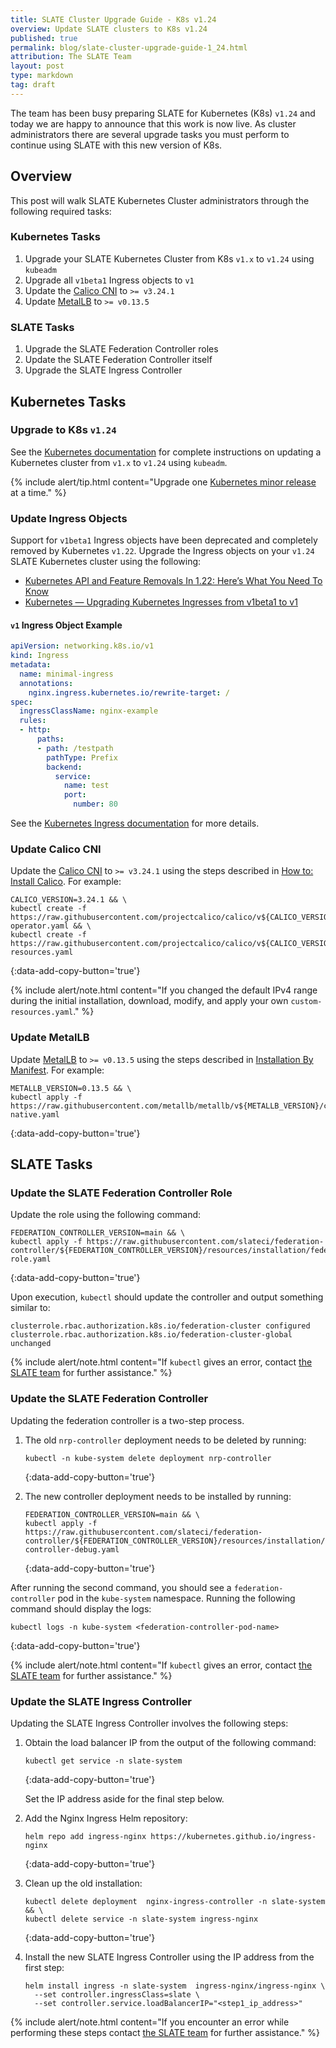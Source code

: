 ```yaml
---
title: SLATE Cluster Upgrade Guide - K8s v1.24
overview: Update SLATE clusters to K8s v1.24
published: true
permalink: blog/slate-cluster-upgrade-guide-1_24.html
attribution: The SLATE Team
layout: post
type: markdown
tag: draft
---
```


The team has been busy preparing SLATE for Kubernetes (K8s) `v1.24` and today we are happy to announce that this work is now live. As cluster administrators there are several upgrade tasks you must perform to continue using SLATE with this new version of K8s.

<!--end_excerpt-->

## Overview

This post will walk SLATE Kubernetes Cluster administrators through the following required tasks:

### Kubernetes Tasks

1. Upgrade your SLATE Kubernetes Cluster from K8s `v1.x` to `v1.24` using `kubeadm`
2. Upgrade all `v1beta1` Ingress objects to `v1`
3. Update the [Calico CNI](https://projectcalico.docs.tigera.io/about/about-calico) to `>= v3.24.1`
4. Update [MetalLB](https://metallb.universe.tf/) to `>= v0.13.5`

### SLATE Tasks

1. Upgrade the SLATE Federation Controller roles
2. Update the SLATE Federation Controller itself
3. Upgrade the SLATE Ingress Controller

## Kubernetes Tasks

### Upgrade to K8s `v1.24`

See the [Kubernetes documentation](https://kubernetes.io/docs/tasks/administer-cluster/kubeadm/kubeadm-upgrade/) for complete instructions on updating a Kubernetes cluster from `v1.x` to `v1.24` using `kubeadm`.

{% include alert/tip.html content="Upgrade one [Kubernetes minor release](https://kubernetes.io/releases/patch-releases/) at a time." %}

### Update Ingress Objects

Support for `v1beta1` Ingress objects have been deprecated and completely removed by Kubernetes `v1.22`. Upgrade the Ingress objects on your `v1.24` SLATE Kubernetes cluster using the following:
* [Kubernetes API and Feature Removals In 1.22: Here’s What You Need To Know](https://kubernetes.io/blog/2021/07/14/upcoming-changes-in-kubernetes-1-22/#what-to-do)
* [Kubernetes — Upgrading Kubernetes Ingresses from v1beta1 to v1](https://awstip.com/upgrading-kubernetes-ingresses-from-v1beta1-to-v1-7f9235765332)

#### `v1` Ingress Object Example

```yaml
apiVersion: networking.k8s.io/v1
kind: Ingress
metadata:
  name: minimal-ingress
  annotations:
    nginx.ingress.kubernetes.io/rewrite-target: /
spec:
  ingressClassName: nginx-example
  rules:
  - http:
      paths:
      - path: /testpath
        pathType: Prefix
        backend:
          service:
            name: test
            port:
              number: 80
```

See the [Kubernetes Ingress documentation](https://kubernetes.io/docs/concepts/services-networking/ingress) for more details.

### Update Calico CNI 

Update the [Calico CNI](https://projectcalico.docs.tigera.io/about/about-calico) to `>= v3.24.1` using the steps described in [How to: Install Calico](https://projectcalico.docs.tigera.io/getting-started/kubernetes/self-managed-onprem/onpremises). For example:

```shell
CALICO_VERSION=3.24.1 && \
kubectl create -f https://raw.githubusercontent.com/projectcalico/calico/v${CALICO_VERSION}/manifests/tigera-operator.yaml && \
kubectl create -f https://raw.githubusercontent.com/projectcalico/calico/v${CALICO_VERSION}/manifests/custom-resources.yaml
```
{:data-add-copy-button='true'}

{% include alert/note.html content="If you changed the default IPv4 range during the initial installation, download, modify, and apply your own `custom-resources.yaml`." %}

### Update MetalLB

Update [MetalLB](https://metallb.universe.tf/) to `>= v0.13.5`  using the steps described in [Installation By Manifest](https://metallb.universe.tf/installation/#installation-by-manifest). For example:

```shell
METALLB_VERSION=0.13.5 && \
kubectl apply -f https://raw.githubusercontent.com/metallb/metallb/v${METALLB_VERSION}/config/manifests/metallb-native.yaml
```
{:data-add-copy-button='true'}

## SLATE Tasks

### Update the SLATE Federation Controller Role

Update the role using the following command:

```shell
FEDERATION_CONTROLLER_VERSION=main && \
kubectl apply -f https://raw.githubusercontent.com/slateci/federation-controller/${FEDERATION_CONTROLLER_VERSION}/resources/installation/federation-role.yaml
```
{:data-add-copy-button='true'}

Upon execution, `kubectl` should update the controller and output something similar to:

```shell
clusterrole.rbac.authorization.k8s.io/federation-cluster configured
clusterrole.rbac.authorization.k8s.io/federation-cluster-global unchanged
```

{% include alert/note.html content="If `kubectl` gives an error, contact [the SLATE team](/community/) for further assistance." %}

### Update the SLATE Federation Controller

Updating the federation controller is a two-step process.

1. The old `nrp-controller` deployment needs to be deleted by running:

   ```shell
   kubectl -n kube-system delete deployment nrp-controller 
   ```
   {:data-add-copy-button='true'}

2. The new controller deployment needs to be installed by running:

   ```shell
   FEDERATION_CONTROLLER_VERSION=main && \
   kubectl apply -f https://raw.githubusercontent.com/slateci/federation-controller/${FEDERATION_CONTROLLER_VERSION}/resources/installation/upgrade-controller-debug.yaml
   ```
   {:data-add-copy-button='true'}

After running the second command, you should see a `federation-controller` pod in the `kube-system` namespace. Running the following command should display the logs:

```shell
kubectl logs -n kube-system <federation-controller-pod-name>
```
{:data-add-copy-button='true'}

{% include alert/note.html content="If `kubectl` gives an error, contact [the SLATE team](/community/) for further assistance." %}

### Update the SLATE Ingress Controller

Updating the SLATE Ingress Controller involves the following steps:

1. Obtain the load balancer IP from the output of the following command:

   ```shell
   kubectl get service -n slate-system
   ```
   {:data-add-copy-button='true'}

   Set the IP address aside for the final step below.

2. Add the Nginx Ingress Helm repository:

   ```shell
   helm repo add ingress-nginx https://kubernetes.github.io/ingress-nginx
   ```
   {:data-add-copy-button='true'}

3. Clean up the old installation:

   ```shell
   kubectl delete deployment  nginx-ingress-controller -n slate-system && \
   kubectl delete service -n slate-system ingress-nginx
   ```
   {:data-add-copy-button='true'}

4. Install the new SLATE Ingress Controller using the IP address from the first step:

   ```shell
   helm install ingress -n slate-system  ingress-nginx/ingress-nginx \
     --set controller.ingressClass=slate \
     --set controller.service.loadBalancerIP="<step1_ip_address>"
   ```

{% include alert/note.html content="If you encounter an error while performing these steps contact [the SLATE team](/community/) for further assistance." %}
